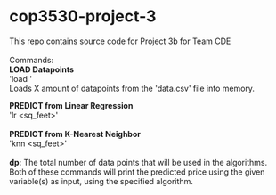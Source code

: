 # cop3530-project-3
This repo contains source code for Project 3b for Team CDE\
\
Commands:\
**LOAD Datapoints**\
'load <dp>'\
Loads X amount of datapoints from the 'data.csv' file into memory.

**PREDICT from Linear Regression**\
'lr <dp> <sq_feet>'\
\
**PREDICT from K-Nearest Neighbor**\
'knn <dp> <sq_feet>'\
\
**dp**: The total number of data points that will be used in the algorithms.\
Both of these commands will print the predicted price using the given variable(s) as input, using the specified algorithm.
